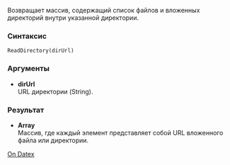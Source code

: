 Возвращает массив, содержащий список файлов и вложенных директорий внутри указанной директории.

### Синтаксис
`ReadDirectory(dirUrl)`

### Аргументы
- **dirUrl**  
    URL директории (String).

### Результат
- **Array**  
    Массив, где каждый элемент представляет собой URL вложенного файла или директории.

[On Datex](http://docs.datex.ru/article.htm?id=5620276892448878725)